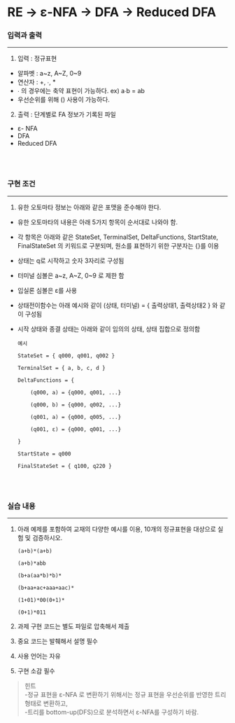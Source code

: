 # RE -> ε-NFA -> DFA -> Reduced DFA 

### 입력과 출력
---
1. 입력 : 정규표현
- 알파벳 : a~z, A~Z, 0~9
- 연산자 : +, ∙, *
- ∙ 의 경우에는 축약 표현이 가능하다. ex) a∙b = ab
- 우선순위를 위해 () 사용이 가능하다.

2. 출력 : 단계별로 FA 정보가 기록된 파일
- ε- NFA
- DFA
- Reduced DFA
<br>
<br>

### 구현 조건
---
1. 유한 오토마타 정보는 아래와 같은 포맷을 준수해야 한다.
- 유한 오토마타의 내용은 아래 5가지 항목이 순서대로 나와야 함.
- 각 항목은 아래와 같은 StateSet, TerminalSet, DeltaFunctions, StartState, FinalStateSet 의 키워드로 구분되며, 원소를 표현하기 위한 구분자는 {}를 이용
- 상태는 q로 시작하고 숫자 3자리로 구성됨
- 터미널 심볼은 a~z, A~Z, 0~9 로 제한 함
- 입실론 심볼은 ε를 사용 
- 상태전이함수는 아래 예시와 같이 (상태, 터미널) = { 출력상태1, 출력상태2 } 와 같이 구성됨
- 시작 상태와 종결 상태는 아래와 같이 임의의 상태, 상태 집합으로 정의함

    ~~~
    예시

    StateSet = { q000, q001, q002 }

    TerminalSet = { a, b, c, d }

    DeltaFunctions = {

        (q000, a) = {q000, q001, ...}

        (q000, b) = {q000, q002, ...}

        (q001, a) = {q000, q005, ...}

        (q001, ε) = {q000, q001, ...}

    }

    StartState = q000

    FinalStateSet = { q100, q220 }
    ~~~
<br>
<br>

### 실습 내용
---
1. 아래 예제를 포함하여 교재의 다양한 예시를 이용, 10개의 정규표현을 대상으로 실험 및 검증하시오.
    ~~~
    (a+b)*(a+b)

    (a+b)*abb

    (b+a(aa*b)*b)*

    (b+aa+ac+aaa+aac)*

    (1+01)*00(0+1)*

    (0+1)*011  
    ~~~

2. 과제 구현 코드는 별도 파일로 압축해서 제출

3. 중요 코드는 발췌해서 설명 필수

4. 사용 언어는 자유

5. 구현 소감 필수

> 힌트<br>
-정규 표현을 ε-NFA 로 변환하기 위해서는 정규 표현을 우선순위를 반영한 트리형태로 변환하고,<br>
-트리를 bottom-up(DFS)으로 분석하면서 ε-NFA를 구성하기 바람.